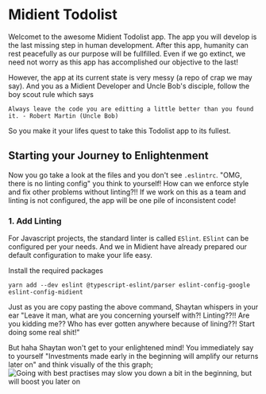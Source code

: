 # Midient Todolist

Welcomet to the awesome Midient Todolist app. The app you will develop is the last missing step in human development. After this app, humanity can rest peacefully as our purpose will be fullfilled. Even if we go extinct, we need not worry as this app has accomplished our objective to the last!

However, the app at its current state is very messy (a repo of crap we may say). And you as a Midient Developer and Uncle Bob's disciple, follow the boy scout rule which says

```
Always leave the code you are editting a little better than you found it. - Robert Martin (Uncle Bob)
```

So you make it your lifes quest to take this Todolist app to its fullest.

## Starting your Journey to Enlightenment

Now you go take a look at the files and you don't see `.eslintrc`. "OMG, there is no linting config" you think to yourself! How can we enforce style and fix other problems without linting?!! If we work on this as a team and linting is not configured, the app will be one pile of inconsistent code!

### 1. Add Linting

For Javascript projects, the standard linter is called `ESlint`. `ESlint` can be configured per your needs. And we in Midient have already prepared our default configuration to make your life easy.

Install the required packages

```
yarn add --dev eslint @typescript-eslint/parser eslint-config-google eslint-config-midient
```

Just as you are copy pasting the above command, Shaytan whispers in your ear "Leave it man, what are you concerning yourself with?! Linting??!! Are you kidding me?? Who has ever gotten anywhere because of lining??! Start doing some real shit!"

But haha Shaytan won't get to your enlightened mind! You immediately say to yourself "Investments made early in the beginning will amplify our returns later on" and think visually of the this graph;
![Going with best practises may slow you down a bit in the beginning, but will boost you later on](https://user-images.githubusercontent.com/23580433/165930655-474d40bb-aad0-40a7-a47d-5c60202e2ece.jpeg)
